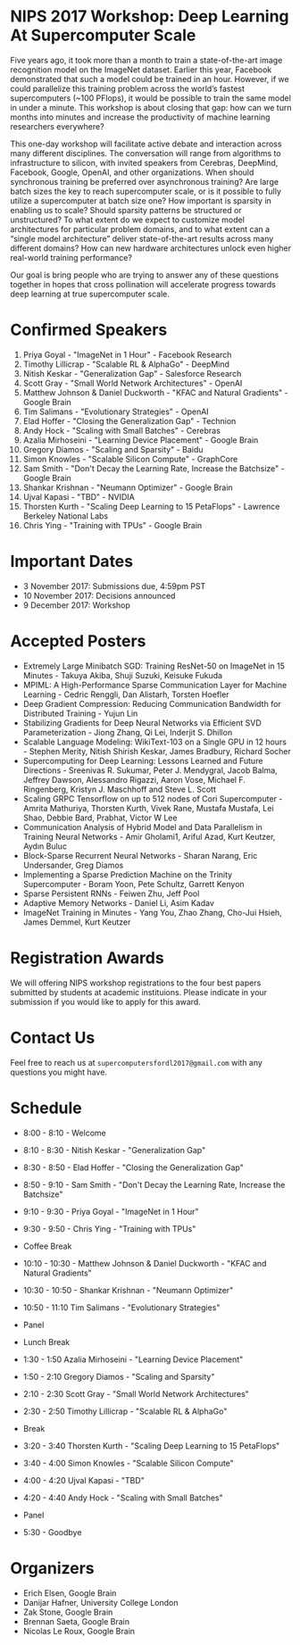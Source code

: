 # NIPS 2017 Workshop: Deep Learning At Supercomputer Scale

Five years ago, it took more than a month to train a state-of-the-art image recognition model on the ImageNet dataset. Earlier this year, Facebook demonstrated that such a model could be trained in an hour. However, if we could parallelize this training problem across the world’s fastest supercomputers (~100 PFlops), it would be possible to train the same model in under a minute. This workshop is about closing that gap: how can we turn months into minutes and increase the productivity of machine learning researchers everywhere?

This one-day workshop will facilitate active debate and interaction across many different disciplines. The conversation will range from algorithms to infrastructure to silicon, with invited speakers from Cerebras, DeepMind, Facebook, Google, OpenAI, and other organizations. When should synchronous training be preferred over asynchronous training? Are large batch sizes the key to reach supercomputer scale, or is it possible to fully utilize a supercomputer at batch size one? How important is sparsity in enabling us to scale? Should sparsity patterns be structured or unstructured? To what extent do we expect to customize model architectures for particular problem domains, and to what extent can a “single model architecture” deliver state-of-the-art results across many different domains? How can new hardware architectures unlock even higher real-world training performance?

Our goal is bring people who are trying to answer any of these questions together in hopes that cross pollination will accelerate progress towards deep learning at true supercomputer scale.

# Confirmed Speakers

1. Priya Goyal - "ImageNet in 1 Hour" - Facebook Research
2. Timothy Lillicrap - "Scalable RL & AlphaGo" - DeepMind
3. Nitish Keskar - "Generalization Gap" - Salesforce Research
4. Scott Gray - "Small World Network Architectures" - OpenAI
5. Matthew Johnson & Daniel Duckworth - "KFAC and Natural Gradients" - Google Brain
6. Tim Salimans - "Evolutionary Strategies" - OpenAI
7. Elad Hoffer - "Closing the Generalization Gap" - Technion
8. Andy Hock - "Scaling with Small Batches" - Cerebras
9. Azalia Mirhoseini - "Learning Device Placement" - Google Brain
10. Gregory Diamos - "Scaling and Sparsity" - Baidu
11. Simon Knowles - "Scalable Silicon Compute" - GraphCore
12. Sam Smith - "Don't Decay the Learning Rate, Increase the Batchsize" - Google Brain
13. Shankar Krishnan - "Neumann Optimizer" - Google Brain
14. Ujval Kapasi - "TBD" - NVIDIA
15. Thorsten Kurth - "Scaling Deep Learning to 15 PetaFlops" - Lawrence Berkeley National Labs
16. Chris Ying - "Training with TPUs" - Google Brain

# Important Dates

* 3 November 2017: Submissions due, 4:59pm PST
* 10 November 2017: Decisions announced
* 9 December 2017: Workshop

# Accepted Posters

* Extremely Large Minibatch SGD: Training ResNet-50 on ImageNet in 15 Minutes - Takuya Akiba, Shuji Suzuki, Keisuke Fukuda
* MPIML: A High-Performance Sparse Communication Layer for Machine Learning - Cedric Renggli, Dan Alistarh, Torsten Hoefler
* Deep Gradient Compression: Reducing Communication Bandwidth for Distributed Training - Yujun Lin
* Stabilizing Gradients for Deep Neural Networks via Efficient SVD Parameterization - Jiong Zhang, Qi Lei, Inderjit S. Dhillon 
* Scalable Language Modeling: WikiText-103 on a Single GPU in 12 hours - Stephen Merity, Nitish Shirish Keskar, James Bradbury, Richard Socher
* Supercomputing for Deep Learning: Lessons Learned and Future Directions - Sreenivas R. Sukumar, Peter J. Mendygral, Jacob Balma, Jeffrey Dawson, Alessandro Rigazzi, Aaron Vose, Michael F. Ringenberg, Kristyn J. Maschhoff and Steve L. Scott
* Scaling GRPC Tensorflow on up to 512 nodes of Cori Supercomputer - Amrita Mathuriya, Thorsten Kurth, Vivek Rane, Mustafa Mustafa, Lei Shao, Debbie Bard, Prabhat, Victor W Lee
* Communication Analysis of Hybrid Model and Data Parallelism in Training Neural Networks - Amir Gholami1, Ariful Azad, Kurt Keutzer, Aydın Buluc
* Block-Sparse Recurrent Neural Networks - Sharan Narang, Eric Undersander, Greg Diamos
* Implementing a Sparse Prediction Machine on the Trinity Supercomputer - Boram Yoon, Pete Schultz, Garrett Kenyon
* Sparse Persistent RNNs - Feiwen Zhu, Jeff Pool
* Adaptive Memory Networks - Daniel Li, Asim Kadav
* ImageNet Training in Minutes - Yang You, Zhao Zhang, Cho-Jui Hsieh, James Demmel, Kurt Keutzer

# Registration Awards

We will offering NIPS workshop registrations to the four best papers submitted by students at academic instituions.  Please indicate in your submission if you would like to apply for this award.

# Contact Us

Feel free to reach us at `supercomputersfordl2017@gmail.com` with any questions you might have.

# Schedule

* 8:00 - 8:10 - Welcome
* 8:10 - 8:30 - Nitish Keskar - "Generalization Gap"
* 8:30 - 8:50 - Elad Hoffer - "Closing the Generalization Gap"
* 8:50 - 9:10 - Sam Smith - "Don't Decay the Learning Rate, Increase the Batchsize"
* 9:10 - 9:30 - Priya Goyal - "ImageNet in 1 Hour"
* 9:30 - 9:50 - Chris Ying - "Training with TPUs"

* Coffee Break

* 10:10 - 10:30 - Matthew Johnson & Daniel Duckworth - "KFAC and Natural Gradients"
* 10:30 - 10:50 - Shankar Krishnan - "Neumann Optimizer"
* 10:50 - 11:10 Tim Salimans - "Evolutionary Strategies"

* Panel

* Lunch Break

* 1:30 - 1:50 Azalia Mirhoseini - "Learning Device Placement"
* 1:50 - 2:10 Gregory Diamos - "Scaling and Sparsity"
* 2:10 - 2:30 Scott Gray - "Small World Network Architectures"
* 2:30 - 2:50 Timothy Lillicrap - "Scalable RL & AlphaGo"

* Break

* 3:20 - 3:40 Thorsten Kurth - "Scaling Deep Learning to 15 PetaFlops"
* 3:40 - 4:00 Simon Knowles - "Scalable Silicon Compute"
* 4:00 - 4:20 Ujval Kapasi - "TBD"
* 4:20 - 4:40 Andy Hock - "Scaling with Small Batches"

* Panel

* 5:30 - Goodbye

# Organizers
* Erich Elsen, Google Brain
* Danijar Hafner, University College London
* Zak Stone, Google Brain
* Brennan Saeta, Google Brain
* Nicolas Le Roux, Google Brain
